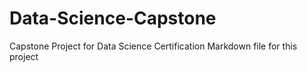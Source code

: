 # Data-Science-Capstone
Capstone Project for Data Science Certification
Markdown file for this project
